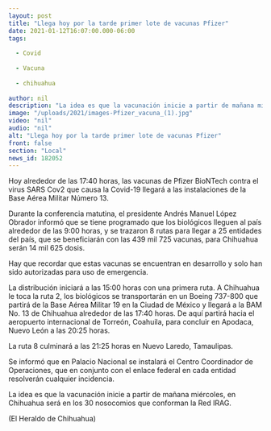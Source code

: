 ```yaml
---
layout: post
title: "Llega hoy por la tarde primer lote de vacunas Pfizer"
date: 2021-01-12T16:07:00.000-06:00
tags:
  
  - Covid
  
  - Vacuna
  
  - chihuahua
  
author: nil
description: "La idea es que la vacunación inicie a partir de mañana miércoles, en Chihuahua será en los 30 nosocomios que conforman la Red IRAG."
image: "/uploads/2021/images-Pfizer_vacuna_(1).jpg"
video: "nil"
audio: "nil"
alt: "Llega hoy por la tarde primer lote de vacunas Pfizer"
front: false
section: "Local"
news_id: 182052
---
```


Hoy alrededor de las 17:40 horas, las vacunas de Pfizer BioNTech contra el virus SARS Cov2 que causa la Covid-19 llegará a las instalaciones de la Base Aérea Militar Número 13.

Durante la conferencia matutina, el presidente Andrés Manuel López Obrador informó que se tiene programado que los biológicos lleguen al país alrededor de las 9:00 horas, y se trazaron 8 rutas para llegar a 25 entidades del país, que se beneficiarán con las 439 mil 725 vacunas, para Chihuahua serán 14 mil 625 dosis.

Hay que recordar que estas vacunas se encuentran en desarrollo y solo han sido autorizadas para uso de emergencia.

La distribución iniciará a las 15:00 horas con una primera ruta. A Chihuahua le toca la ruta 2, los biológicos se transportarán en un Boeing 737-800 que partirá de la Base Aérea Militar 19 en la Ciudad de México y llegará a la BAM No. 13 de Chihuahua alrededor de las 17:40 horas. De aquí partirá hacia el aeropuerto internacional de Torreón, Coahuila, para concluir en Apodaca, Nuevo León a las 20:25 horas.

La ruta 8 culminará a las 21:25 horas en Nuevo Laredo, Tamaulipas.

Se informó que en Palacio Nacional se instalará el Centro Coordinador de Operaciones, que en conjunto con el enlace federal en cada entidad resolverán cualquier incidencia.

La idea es que la vacunación inicie a partir de mañana miércoles, en Chihuahua será en los 30 nosocomios que conforman la Red IRAG.

(El Heraldo de Chihuahua)